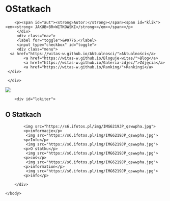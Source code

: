 # OStatkach
<!DOCTYPE html>
<html>
    <head>
        <meta charset="utf-8">
        <title>www.Statki.pl</title>
       <link rel="stylesheet" type="text/css" href="main.css">
    </head>
    <body>
    <div class="menu-1">
    
        <p><span id="aut"><strong>Autor:</strong></span><span id="klik"><em><strong> JAKUB<BR>WITKOWSKI</strong></em></span></p>
         </div>
         <div class="nav"> 
         <label for="toggle">&#9776;</label>
         <input type="checkbox" id="toggle">
         <div class="menu">
      <a href="https://witas-w.github.io/Aktualnosci/">Aktualności</a>
            <a href="https://witas-w.github.io/Bloguje-witas/">Blog</a>
            <a href="https://witas-w.github.io/Galeria-zdjec/">Zdjęcia</a>
            <a href="https://witas-w.github.io/Ranking/">Rankingi</a>
     </div>  
        
     </div>   
        
         
<img id="img" src="https://s6.ifotos.pl/img/IMG6219JP_qswwpha.jpg">
        
        <div id="lokiter">
      
   <h2>O Statkach</h2>
      
            <img src="https://s6.ifotos.pl/img/IMG6219JP_qswwpha.jpg">
            <p>informacje</p>
             <img src="https://s6.ifotos.pl/img/IMG6219JP_qswwpha.jpg">
            <p>Info</p>
             <img src="https://s6.ifotos.pl/img/IMG6219JP_qswwpha.jpg">
            <p>O statku</p>
             <img src="https://s6.ifotos.pl/img/IMG6219JP_qswwpha.jpg">
            <p>coś</p>
             <img src="https://s6.ifotos.pl/img/IMG6219JP_qswwpha.jpg">
            <p>information</p>
             <img src="https://s6.ifotos.pl/img/IMG6219JP_qswwpha.jpg">
            <p>info</p>
          
        </div>
            
    </body>
</html>
